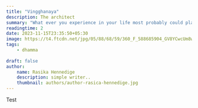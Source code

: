 ```yaml
---
title: "Vingghanaya"
description: The architect 
summary: "What ever you experience in your life most probably could planned out before. This phenomenon involves planning is refferd as what we explain here."
readingtime: 2
date: 2023-11-15T23:35:50+05:30
image: https://t4.ftcdn.net/jpg/05/88/68/59/360_F_588685904_GV8YCwcUm8wCFW4cY1HYsCqTdbV3bRVq.jpg
tags: 
    - dhamma
    
draft: false
author:
    name: Rasika Hennedige
    description: simple writer..
    thumbnail: authors/author-rasica-hennedige.jpg
---
```


Test
